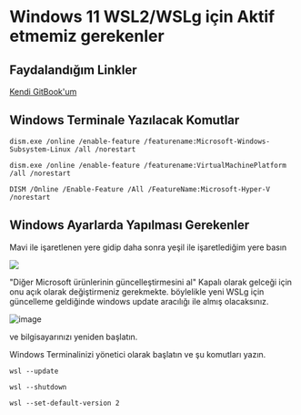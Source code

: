 # Windows 11 WSL2/WSLg için Aktif etmemiz gerekenler

## Faydalandığım Linkler
[Kendi GitBook'um](https://herrwinfried.gitbook.io/tr/isletim-sistemleri/windows-11/windows-11-wsl-kurulumu-icin-gerekenler#windows-terminal-start)

## Windows Terminale Yazılacak Komutlar

```
dism.exe /online /enable-feature /featurename:Microsoft-Windows-Subsystem-Linux /all /norestart
```

```
dism.exe /online /enable-feature /featurename:VirtualMachinePlatform /all /norestart
```

```
DISM /Online /Enable-Feature /All /FeatureName:Microsoft-Hyper-V /norestart
```

## Windows Ayarlarda Yapılması Gerekenler 


Mavi ile işaretlenen yere gidip daha sonra yeşil ile işaretlediğim yere basın

![](https://gblobscdn.gitbook.com/assets%2F-MjDXoXaJDD0bI9oN5_-%2F-Ml-nCv0bCQEu6CMa1j6%2F-Ml-t9Wxapx-SVLIV3T3%2Fimage.png?alt=media&token=38017619-1f1c-4272-abf4-30df0f47f810)

"Diğer Microsoft ürünlerinin güncelleştirmesini al" Kapalı olarak gelceği için onu açık olarak değiştirmeniz gerekmekte. böylelikle yeni WSLg için güncelleme geldiğinde windows update aracılığı ile almış olacaksınız.

![image](https://user-images.githubusercontent.com/52379312/135824871-b0e40ef2-1f65-421b-b7c3-6966add91dd5.png)

ve bilgisayarınızı yeniden başlatın.

Windows Terminalinizi yönetici olarak başlatın ve şu komutları yazın.


```
wsl --update
```

```
wsl --shutdown
```

```
wsl --set-default-version 2
```


